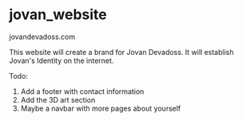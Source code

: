 # jovan_website
jovandevadoss.com

This website will create a brand for Jovan Devadoss. It will establish Jovan's Identity on the internet. 

Todo:
1. Add a footer with contact information 
2. Add the 3D art section 
3. Maybe a navbar with more pages about yourself
